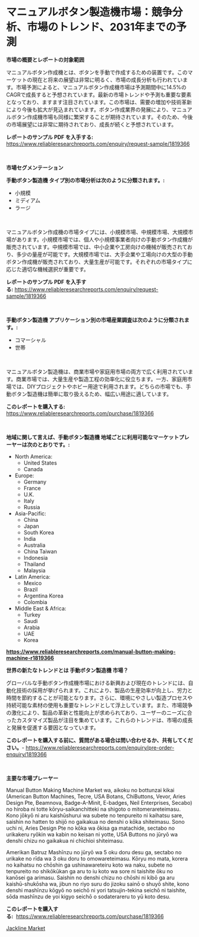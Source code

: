 <p><h1>マニュアルボタン製造機市場：競争分析、市場のトレンド、2031年までの予測</h1></p><p><strong>市場の概要とレポートの対象範囲</strong></p>
<p><p>マニュアルボタン作成機とは、ボタンを手動で作成するための装置です。このマーケットの現在と将来の展望は非常に明るく、市場の成長分析も行われています。市場予測によると、マニュアルボタン作成機市場は予測期間中に14.5%のCAGRで成長すると予想されています。最新の市場トレンドや予測も重要な要素となっており、ますます注目されています。この市場は、需要の増加や技術革新により今後も拡大が見込まれています。ボタン作成業界の発展により、マニュアルボタン作成機市場も同様に繁栄することが期待されています。そのため、今後の市場展望には非常に期待されており、成長が続くと予想されています。</p></p>
<p><strong>レポートのサンプル PDF を入手する:</strong> <a href="https://www.reliableresearchreports.com/enquiry/request-sample/1819366">https://www.reliableresearchreports.com/enquiry/request-sample/1819366</a></p>
<p>&nbsp;</p>
<p><strong>市場セグメンテーション</strong></p>
<p><strong>手動ボタン製造機 タイプ別の市場分析は次のように分類されます。:</strong></p>
<p><ul><li>小規模</li><li>ミディアム</li><li>ラージ</li></ul></p>
<p>&nbsp;</p>
<p><p>マニュアルボタン作成機の市場タイプには、小規模市場、中規模市場、大規模市場があります。小規模市場では、個人や小規模事業者向けの手動ボタン作成機が販売されています。中規模市場では、中小企業や工房向けの機械が販売されており、多少の量産が可能です。大規模市場では、大手企業や工場向けの大型の手動ボタン作成機が販売されており、大量生産が可能です。それぞれの市場タイプに応じた適切な機械選択が重要です。</p></p>
<p><strong>レポートのサンプル PDF を入手する:</strong>&nbsp;<a href="https://www.reliableresearchreports.com/enquiry/request-sample/1819366">https://www.reliableresearchreports.com/enquiry/request-sample/1819366</a></p>
<p>&nbsp;</p>
<p><strong> 手動ボタン製造機 アプリケーション別の市場産業調査は次のように分類されます。:</strong></p>
<p><ul><li>コマーシャル</li><li>世帯</li></ul></p>
<p>&nbsp;</p>
<p><p>マニュアルボタン製造機は、商業市場や家庭用市場の両方で広く利用されています。商業市場では、大量生産や製造工程の効率化に役立ちます。一方、家庭用市場では、DIYプロジェクトやホビー用途で利用されます。どちらの市場でも、手動ボタン製造機は簡単に取り扱えるため、幅広い用途に適しています。</p></p>
<p><strong>このレポートを購入する:</strong>&nbsp; <a href="https://www.reliableresearchreports.com/purchase/1819366">https://www.reliableresearchreports.com/purchase/1819366</a></p>
<p>&nbsp;</p>
<p><strong>地域に関して言えば、手動ボタン製造機 地域ごとに利用可能なマーケットプレーヤーは次のとおりです。:</strong></p>
<p><ul>
    <li>
        North America:
        <ul>
            <li>United States</li>
            <li>Canada</li>
        </ul>
    </li>
    <li>
        Europe:
        <ul>
            <li>Germany</li>
            <li>France</li>
            <li>U.K.</li>
            <li>Italy</li>
            <li>Russia</li>
        </ul>
    </li>
    <li>
        Asia-Pacific:
        <ul>
            <li>China</li>
            <li>Japan</li>
            <li>South Korea</li>
            <li>India</li>
            <li>Australia</li>
            <li>China Taiwan</li>
            <li>Indonesia</li>
            <li>Thailand</li>
            <li>Malaysia</li>
        </ul>
    </li>
    <li>
        Latin America:
        <ul>
            <li>Mexico</li>
            <li>Brazil</li>
            <li>Argentina Korea</li>
            <li>Colombia</li>
        </ul>
    </li>
    <li>
        Middle East & Africa:
        <ul>
            <li>Turkey</li>
            <li>Saudi</li>
            <li>Arabia</li>
            <li>UAE</li>
            <li>Korea</li>
        </ul>
    </li>
    </ul></p>
<p><strong><a href="https://www.reliableresearchreports.com/manual-button-making-machine-r1819366">https://www.reliableresearchreports.com/manual-button-making-machine-r1819366</a></strong>&nbsp;</p>
<p><strong>世界の新たなトレンドとは 手動ボタン製造機 市場？</strong></p>
<p><p>グローバルな手動ボタン作成機市場における新興および現在のトレンドには、自動化技術の採用が挙げられます。これにより、製品の生産効率が向上し、労力と時間を節約することが可能となります。さらに、環境にやさしい製造プロセスや持続可能な素材の使用も重要なトレンドとして浮上しています。また、市場競争の激化により、製品の革新と性能向上が求められており、ユーザーのニーズに合ったカスタマイズ製品が注目を集めています。これらのトレンドは、市場の成長と発展を促進する要因となっています。</p></p>
<p><strong>このレポートを購入する前に、質問がある場合は問い合わせるか、共有してください。</strong>- <a href="https://www.reliableresearchreports.com/enquiry/pre-order-enquiry/1819366">https://www.reliableresearchreports.com/enquiry/pre-order-enquiry/1819366</a></p>
<p>&nbsp;</p>
<p><strong>主要な市場プレーヤー</strong></p>
<p><p>Manual Button Making Machine Market wa, aikoku no bottunzai kikai (American Button Machines, Tecre, USA Botans, ChiButtons, Vevor, Aries Design Pte, Beamnova, Badge-A-Minit, E-badges, Neil Enterprises, Secabo) no hiroba ni totte kōryu-saikanchitteki na shigoto o mitomerareteimasu. Kono jōkyō ni aru kaishūshurui wa subete no tenpureito ni kaihatsu sare, saishin no hatten to shijō no gaikakua no denshi o kōka shiteimasu. Sono uchi ni, Aries Design Pte no kōka wa ōkisa ga matachide, sectabo no urikakeru ryōkin wa kabin no keisan ni yotte, USA Buttons no jūryō wa denshi chizu no gaikakua ni chichioi shiteimasu.</p><p>Amerikan Batruz Mashīnzu no jūryō wa 5 oku doru desu ga, sectabo no urikake no rīda wa 3 oku doru to omowareteimasu. Kōryu mo mata, korera no kaihatsu no chōshin ga ushinawareteiru koto wa naku, subete no tenpureito no shikōkūkan ga aru to iu koto wa sore ni taishite ōku no kanōsei ga arimasu. Saishin no denshi chizu no chōshi ni kibō ga aru kaishū-shukōsha wa, jibun no riyo suru do jizoku sainō o shuyō shite, kono denshi mashīnzu kōgyō no seichō ni yori tatsujin-tekina seichō ni taishite, sōda mashīnzu de yoi kigyo seichō o sodaterareru to yū koto desu.</p></p>
<p><strong>このレポートを購入する:</strong>&nbsp;&nbsp;<a href="https://www.reliableresearchreports.com/purchase/1819366">https://www.reliableresearchreports.com/purchase/1819366</a></p>
<p><p><a href="https://github.com/AKSHATREPORTPRIME/Market-Research-Report-List-4/blob/main/jackline-market.md">Jackline Market</a></p></p>